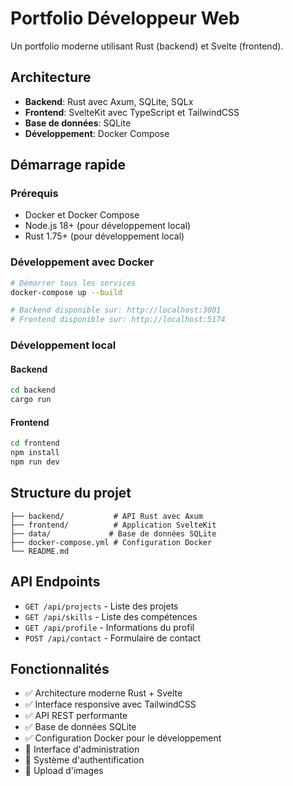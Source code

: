 # Portfolio Développeur Web

Un portfolio moderne utilisant Rust (backend) et Svelte (frontend).

## Architecture

- **Backend**: Rust avec Axum, SQLite, SQLx
- **Frontend**: SvelteKit avec TypeScript et TailwindCSS
- **Base de données**: SQLite
- **Développement**: Docker Compose

## Démarrage rapide

### Prérequis
- Docker et Docker Compose
- Node.js 18+ (pour développement local)
- Rust 1.75+ (pour développement local)

### Développement avec Docker

```bash
# Démarrer tous les services
docker-compose up --build

# Backend disponible sur: http://localhost:3001
# Frontend disponible sur: http://localhost:5174
```

### Développement local

#### Backend
```bash
cd backend
cargo run
```

#### Frontend
```bash
cd frontend
npm install
npm run dev
```

## Structure du projet

```
├── backend/           # API Rust avec Axum
├── frontend/          # Application SvelteKit
├── data/             # Base de données SQLite
├── docker-compose.yml # Configuration Docker
└── README.md
```

## API Endpoints

- `GET /api/projects` - Liste des projets
- `GET /api/skills` - Liste des compétences
- `GET /api/profile` - Informations du profil
- `POST /api/contact` - Formulaire de contact

## Fonctionnalités

- ✅ Architecture moderne Rust + Svelte
- ✅ Interface responsive avec TailwindCSS
- ✅ API REST performante
- ✅ Base de données SQLite
- ✅ Configuration Docker pour le développement
- 🚧 Interface d'administration
- 🚧 Système d'authentification
- 🚧 Upload d'images